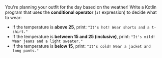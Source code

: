 You're planning your outfit for the
day based on the weather! Write a Kotlin program
that uses the **conditional operator** (`if` expression)
to decide what to wear:

- If the temperature is **above 25**, print: `"It's hot! Wear shorts and a t-shirt."`
- If the temperature is **between 15 and 25 (inclusive)**, print: `"It's mild! Wear jeans and a light sweater."`
- If the temperature is **below 15**, print: `"It's cold! Wear a jacket and long pants."`
